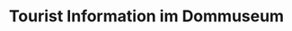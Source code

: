---
title: "Tourist Information im Dommuseum"
url: /magdeburg/tourist-information-im-dommuseum/
shop: Tickets
---